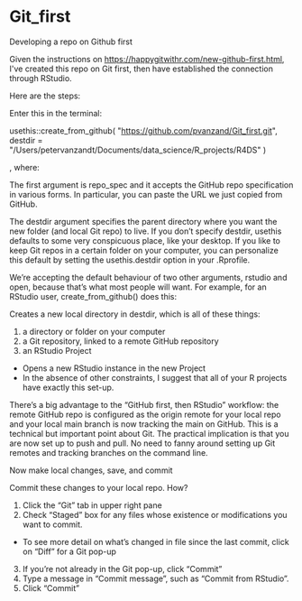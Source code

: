 # Git_first
Developing a repo on Github first


Given the instructions on https://happygitwithr.com/new-github-first.html, I've created this repo on Git first, then have established the connection through RStudio.

Here are the steps:

Enter this in the terminal:

usethis::create_from_github(
    "https://github.com/pvanzand/Git_first.git",
    destdir = "/Users/petervanzandt/Documents/data_science/R_projects/R4DS"
)

, where:

The first argument is repo_spec and it accepts the GitHub repo specification in various forms. In particular, you can paste the URL we just copied from GitHub.

The destdir argument specifies the parent directory where you want the new folder (and local Git repo) to live. If you don’t specify destdir, usethis defaults to some very conspicuous place, like your desktop. If you like to keep Git repos in a certain folder on your computer, you can personalize this default by setting the usethis.destdir option in your .Rprofile.

We’re accepting the default behaviour of two other arguments, rstudio and open, because that’s what most people will want. For example, for an RStudio user, create_from_github() does this:

Creates a new local directory in destdir, which is all of these things:
1. a directory or folder on your computer
2. a Git repository, linked to a remote GitHub repository
3. an RStudio Project

* Opens a new RStudio instance in the new Project
* In the absence of other constraints, I suggest that all of your R projects have exactly this set-up.

There’s a big advantage to the “GitHub first, then RStudio” workflow: the remote GitHub repo is configured as the origin remote for your local repo and your local main branch is now tracking the main on GitHub. This is a technical but important point about Git. The practical implication is that you are now set up to push and pull. No need to fanny around setting up Git remotes and tracking branches on the command line.

Now make local changes, save, and commit

Commit these changes to your local repo. How?

1. Click the “Git” tab in upper right pane
2. Check “Staged” box for any files whose existence or modifications you want to commit.
* To see more detail on what’s changed in file since the last commit, click on “Diff” for a Git pop-up
3. If you’re not already in the Git pop-up, click “Commit”
4. Type a message in “Commit message”, such as “Commit from RStudio”.
5. Click “Commit”

